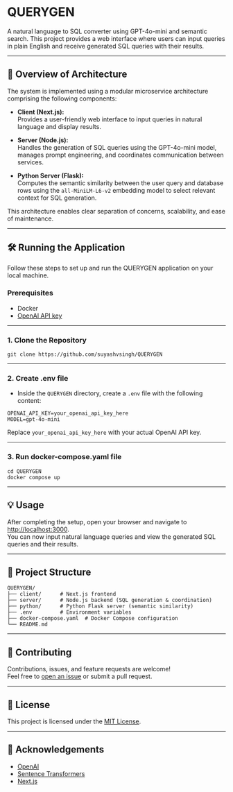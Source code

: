 # QUERYGEN

A natural language to SQL converter using GPT-4o-mini and semantic search. This project provides a web interface where users can input queries in plain English and receive generated SQL queries with their results.

---

## 🚀 Overview of Architecture

The system is implemented using a modular microservice architecture comprising the following components:

- **Client (Next.js):**  
  Provides a user-friendly web interface to input queries in natural language and display results.

- **Server (Node.js):**  
  Handles the generation of SQL queries using the GPT-4o-mini model, manages prompt engineering, and coordinates communication between services.

- **Python Server (Flask):**  
  Computes the semantic similarity between the user query and database rows using the `all-MiniLM-L6-v2` embedding model to select relevant context for SQL generation.

This architecture enables clear separation of concerns, scalability, and ease of maintenance.

---

## 🛠️ Running the Application

Follow these steps to set up and run the QUERYGEN application on your local machine.

### **Prerequisites**

- Docker
- [OpenAI API key](https://platform.openai.com/account/api-keys)

---

### **1. Clone the Repository**

```
git clone https://github.com/suyashvsingh/QUERYGEN
```

---

### **2. Create .env file**

- Inside the `QUERYGEN` directory, create a `.env` file with the following content:

```
OPENAI_API_KEY=your_openai_api_key_here
MODEL=gpt-4o-mini
```
Replace `your_openai_api_key_here` with your actual OpenAI API key.

---

### **3. Run docker-compose.yaml file**

```
cd QUERYGEN
docker compose up
```

---

## 💡 Usage

After completing the setup, open your browser and navigate to [http://localhost:3000](http://localhost:3000).  
You can now input natural language queries and view the generated SQL queries and their results.

---

## 📁 Project Structure

```
QUERYGEN/
├── client/      # Next.js frontend
├── server/      # Node.js backend (SQL generation & coordination)
├── python/      # Python Flask server (semantic similarity)
├── .env         # Environment variables
├── docker-compose.yaml  # Docker Compose configuration
└── README.md
```

---

## 🤝 Contributing

Contributions, issues, and feature requests are welcome!  
Feel free to [open an issue](https://github.com/suyashvsingh/QUERYGEN/issues) or submit a pull request.

---

## 📄 License

This project is licensed under the [MIT License](LICENSE).

---

## 🙏 Acknowledgements

- [OpenAI](https://openai.com/)
- [Sentence Transformers](https://www.sbert.net/)
- [Next.js](https://nextjs.org/)